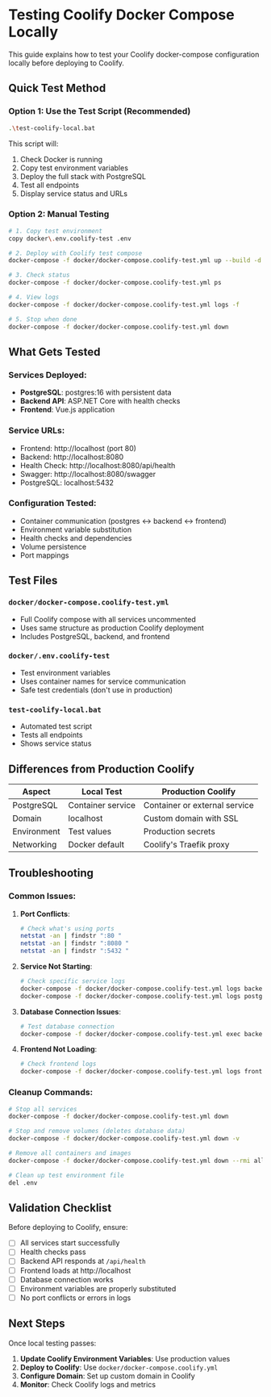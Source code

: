 # Testing Coolify Docker Compose Locally

This guide explains how to test your Coolify docker-compose configuration locally before deploying to Coolify.

## Quick Test Method

### Option 1: Use the Test Script (Recommended)
```bash
.\test-coolify-local.bat
```

This script will:
1. Check Docker is running
2. Copy test environment variables
3. Deploy the full stack with PostgreSQL
4. Test all endpoints
5. Display service status and URLs

### Option 2: Manual Testing
```bash
# 1. Copy test environment
copy docker\.env.coolify-test .env

# 2. Deploy with Coolify test compose
docker-compose -f docker/docker-compose.coolify-test.yml up --build -d

# 3. Check status
docker-compose -f docker/docker-compose.coolify-test.yml ps

# 4. View logs
docker-compose -f docker/docker-compose.coolify-test.yml logs -f

# 5. Stop when done
docker-compose -f docker/docker-compose.coolify-test.yml down
```

## What Gets Tested

### Services Deployed:
- **PostgreSQL**: postgres:16 with persistent data
- **Backend API**: ASP.NET Core with health checks
- **Frontend**: Vue.js application

### Service URLs:
- Frontend: http://localhost (port 80)
- Backend: http://localhost:8080
- Health Check: http://localhost:8080/api/health
- Swagger: http://localhost:8080/swagger
- PostgreSQL: localhost:5432

### Configuration Tested:
- Container communication (postgres ↔ backend ↔ frontend)
- Environment variable substitution
- Health checks and dependencies
- Volume persistence
- Port mappings

## Test Files

### `docker/docker-compose.coolify-test.yml`
- Full Coolify compose with all services uncommented
- Uses same structure as production Coolify deployment
- Includes PostgreSQL, backend, and frontend

### `docker/.env.coolify-test`
- Test environment variables
- Uses container names for service communication
- Safe test credentials (don't use in production)

### `test-coolify-local.bat`
- Automated test script
- Tests all endpoints
- Shows service status

## Differences from Production Coolify

| Aspect | Local Test | Production Coolify |
|--------|------------|-------------------|
| PostgreSQL | Container service | Container or external service |
| Domain | localhost | Custom domain with SSL |
| Environment | Test values | Production secrets |
| Networking | Docker default | Coolify's Traefik proxy |

## Troubleshooting

### Common Issues:

1. **Port Conflicts**:
   ```bash
   # Check what's using ports
   netstat -an | findstr ":80 "
   netstat -an | findstr ":8080 "
   netstat -an | findstr ":5432 "
   ```

2. **Service Not Starting**:
   ```bash
   # Check specific service logs
   docker-compose -f docker/docker-compose.coolify-test.yml logs backend
   docker-compose -f docker/docker-compose.coolify-test.yml logs postgres
   ```

3. **Database Connection Issues**:
   ```bash
   # Test database connection
   docker-compose -f docker/docker-compose.coolify-test.yml exec backend curl http://localhost:8080/api/health
   ```

4. **Frontend Not Loading**:
   ```bash
   # Check frontend logs
   docker-compose -f docker/docker-compose.coolify-test.yml logs frontend
   ```

### Cleanup Commands:

```bash
# Stop all services
docker-compose -f docker/docker-compose.coolify-test.yml down

# Stop and remove volumes (deletes database data)
docker-compose -f docker/docker-compose.coolify-test.yml down -v

# Remove all containers and images
docker-compose -f docker/docker-compose.coolify-test.yml down --rmi all -v

# Clean up test environment file
del .env
```

## Validation Checklist

Before deploying to Coolify, ensure:

- [ ] All services start successfully
- [ ] Health checks pass
- [ ] Backend API responds at `/api/health`
- [ ] Frontend loads at http://localhost
- [ ] Database connection works
- [ ] Environment variables are properly substituted
- [ ] No port conflicts or errors in logs

## Next Steps

Once local testing passes:

1. **Update Coolify Environment Variables**: Use production values
2. **Deploy to Coolify**: Use `docker/docker-compose.coolify.yml`
3. **Configure Domain**: Set up custom domain in Coolify
4. **Monitor**: Check Coolify logs and metrics